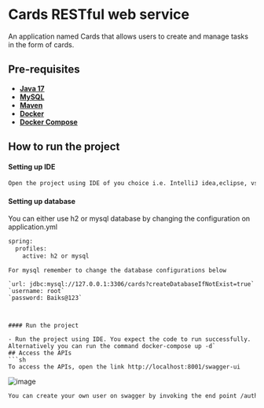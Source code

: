 # Cards RESTful web service

An application named Cards that allows users to create and manage tasks in the form of cards.

## Pre-requisites

- [**Java 17**](https://www.oracle.com/java/technologies/javase/jdk17-archive-downloads.html)
- [**MySQL**](https://www.mysql.com/downloads/)
- [**Maven**](https://maven.apache.org/download.cgi)
- [**Docker**](https://www.docker.com/)
- [**Docker Compose**](https://docs.docker.com/reference/cli/docker/compose/)

## How to run the project

#### Setting up IDE

```sh
Open the project using IDE of you choice i.e. IntelliJ idea,eclipse, vs, spring tool suite etc.
```

#### Setting up database

You can either use h2 or mysql database by changing the configuration on application.yml

```sh
spring:
  profiles:
    active: h2 or mysql
```
    For mysql remember to change the database configurations below
    
    `url: jdbc:mysql://127.0.0.1:3306/cards?createDatabaseIfNotExist=true`
    `username: root`
    `password: Baiks@123`
```


#### Run the project

- Run the project using IDE. You expect the code to run successfully. Alternatively you can run the command docker-compose up -d`
## Access the APIs
```sh
To access the APIs, open the link http://localhost:8001/swagger-ui
```

![image](https://github.com/baiks/cards/assets/8487325/0ba3be40-02dc-4145-950e-734fefeabe6e)

```sh
You can create your own user on swagger by invoking the end point /auth/signup.
```
